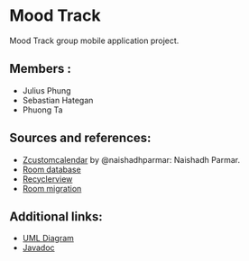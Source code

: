 # Mood Track 

Mood Track group mobile application project.

## Members :
- Julius Phung
- Sebastian Hategan
- Phuong Ta

## Sources and references:
- [Zcustomcalendar](https://github.com/naishadhparmar/zcustomcalendar) by @naishadhparmar: Naishadh Parmar.
- [Room database](https://developer.android.com/training/data-storage/room)
- [Recyclerview](https://developer.android.com/guide/topics/ui/layout/recyclerview)
- [Room migration](https://developer.android.com/training/data-storage/room/migrating-db-versions)

## Additional links:
- [UML Diagram](https://users.metropolia.fi/~laurenth/android/Moodie%20Mood-track%20application.svg)
- [Javadoc](https://users.metropolia.fi/~laurenth/android/Javadoc%20Moodie/)
